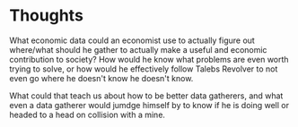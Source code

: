 # Thoughts

What economic data could an economist use to actually figure out where/what should he gather to actually make a useful and economic contribution to society? How would he know what problems are even worth trying to solve, or how would he effectively follow Talebs Revolver to not even go where he doesn't know he doesn't know. 

What could that teach us about how to be better data gatherers, and what even a data gatherer would jumdge himself by to know if he is doing well or headed to a head on collision with a mine.